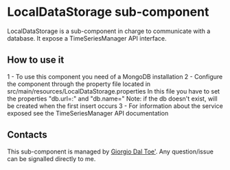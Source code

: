 LocalDataStorage sub-component
============================

LocalDataStorage is a sub-component in charge to communicate with a database.
It expose a TimeSeriesManager API interface.


How to use it
---------------
1 - To use this component you need of a MongoDB installation
2 - Configure the component through the property file located in src/main/resources/LocalDataStorage.properties
	In this file you have to set the properties "db.url=<host>:<port>" and "db.name=<db-name>"
	Note: if the db <db-name> doesn't exist, will be created when the first insert occurs
3 - For information about the service exposed see the TimeSeriesManager API documentation

Contacts
---------------
This sub-component is managed by [Giorgio Dal Toe'](mailto:daltoe@ismb.it).
Any question/issue can be signalled directly to me.